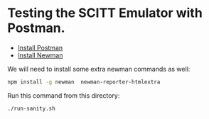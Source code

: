 # Testing the SCITT Emulator with Postman.

- [Install Postman](https://www.postman.com/downloads/)
- [Install Newman](https://support.postman.com/hc/en-us/articles/115003703325-How-to-install-Newman)

We will need to install some extra newman commands as well:

```sh
npm install -g newman  newman-reporter-htmlextra
```

Run this command from this directory:

```sh
./run-sanity.sh
```
